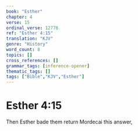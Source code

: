 ```yaml
---
book: "Esther"
chapter: 4
verse: 15
ordinal_verse: 12778
ref: "Esther 4:15"
translation: "KJV"
genre: "History"
word_count: 8
topics: []
cross_references: []
grammar_tags: [inference-opener]
thematic_tags: []
tags: ["Bible","KJV","Esther"]
---
```


# Esther 4:15

Then Esther bade them return Mordecai this answer,
